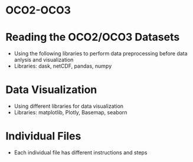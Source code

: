 # OCO2-OCO3

# Reading the OCO2/OCO3 Datasets
- Using the following libraries to perform data preprocessing before data anlysis and visualization
- Libraries: dask, netCDF, pandas, numpy

# Data Visualization
- Using different libraries for data visualization
- Libraries: matplotlib, Plotly, Basemap, seaborn

# Individual Files
- Each individual file has different instructions and steps
